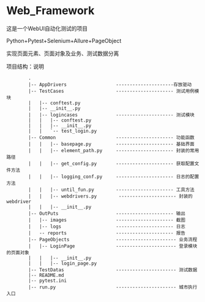 # Web_Framework
这是一个WebUI自动化测试的项目

Python+Pytest+Selenium+Allure+PageObject

实现页面元素、页面对象及业务、测试数据分离

项目结构：说明

            .
            |-- AppDrivers                  ---------------------存放驱动
            |-- TestCases                   --------------------- 测试用例模块
            |   |-- conftest.py
            |   |-- __init__.py
            |   |-- logincases              --------------------- 测试模块
            |   |   |-- conftest.py
            |   |   |-- __init__.py
            |   |   `-- test_login.py
            |-- Common                      --------------------- 功能函数
            |   |   |-- basepage.py         --------------------- 基础界面
            |   |   |-- element_path.py     --------------------- 封装的常用路径
            |   |   |-- get_config.py       --------------------- 获取配置文件方法
            |   |   |-- logging_conf.py     --------------------- 日志的配置方法
            |   |   |-- until_fun.py        --------------------- 工具方法
            |   |   |-- webdrivers.py        --------------------- 封装的 webdriver
            |   |   |-- __init__.py
            |-- OutPuts                     --------------------- 输出
            |   |-- images                  --------------------- 截图
            |   |-- logs                    --------------------- 日志
            |   -- reports                  --------------------- 报告
            |-- PageObjects                 ---------------------- 业务流程
            |   |-- LoginPage               ---------------------- 登录模块的页面对象
            |   |   |-- __init__.py
            |   |   |-- login_page.py
            |-- TestDatas                   ---------------------- 测试数据
            |-- README.md
            |-- pytest.ini
            |-- run.py                      ---------------------- 城市执行入口
            


